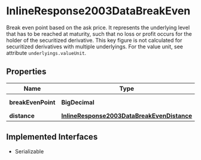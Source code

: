 

# InlineResponse2003DataBreakEven

Break even point based on the ask price. It represents the underlying level that has to be reached at maturity, such that no loss or profit occurs for the holder of the securitized derivative. This key figure is not calculated for securitized derivatives with multiple underlyings. For the value unit, see attribute `underlyings.valueUnit`.

## Properties

Name | Type | Description | Notes
------------ | ------------- | ------------- | -------------
**breakEvenPoint** | **BigDecimal** | Break even point. |  [optional]
**distance** | [**InlineResponse2003DataBreakEvenDistance**](InlineResponse2003DataBreakEvenDistance.md) |  |  [optional]


## Implemented Interfaces

* Serializable


